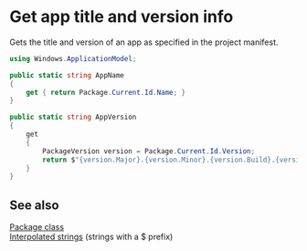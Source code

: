 <!---
  category: AppSettings 
  language: cs
-->

# Get app title and version info

Gets the title and version of an app as specified in the project manifest.  

```C#
using Windows.ApplicationModel;

public static string AppName
{
    get { return Package.Current.Id.Name; }
}

public static string AppVersion
{
    get
    {
        PackageVersion version = Package.Current.Id.Version;
        return $"{version.Major}.{version.Minor}.{version.Build}.{version.Revision}";
    }
}
```

## See also

[Package class](https://msdn.microsoft.com/library/windows/apps/windows.applicationmodel.package.aspx)  
[Interpolated strings](https://msdn.microsoft.com/library/dn961160.aspx) (strings with a $ prefix)  
  